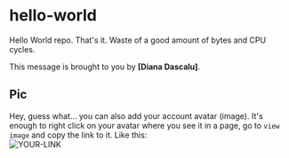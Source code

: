 # hello-world

Hello World repo. That's it. Waste of a good amount of bytes and CPU cycles.

This message is brought to you by **[Diana Dascalu]**.

## Pic

Hey, guess what... you can also add your account avatar (image). It's enough to right click on your avatar where you see it in a page, go to `view image` and copy the link to it.
Like this:  
![YOUR-LINK](https://avatars.githubusercontent.com/u/17381996?v=4)
